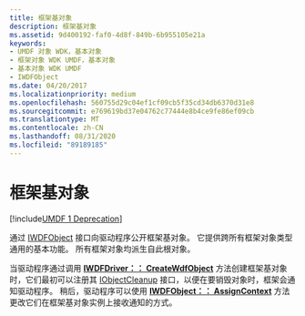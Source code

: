 ```yaml
---
title: 框架基对象
description: 框架基对象
ms.assetid: 9d400192-faf0-4d8f-849b-6b955105e21a
keywords:
- UMDF 对象 WDK，基本对象
- 框架对象 WDK UMDF，基本对象
- 基本对象 WDK UMDF
- IWDFObject
ms.date: 04/20/2017
ms.localizationpriority: medium
ms.openlocfilehash: 560755d29c04ef1cf09cb5f35cd34db6370d31e8
ms.sourcegitcommit: e769619bd37e04762c77444e8b4ce9fe86ef09cb
ms.translationtype: MT
ms.contentlocale: zh-CN
ms.lasthandoff: 08/31/2020
ms.locfileid: "89189185"
---
```

# <a name="framework-base-object"></a>框架基对象


[!include[UMDF 1 Deprecation](../includes/umdf-1-deprecation.md)]

通过 [IWDFObject](/windows-hardware/drivers/ddi/wudfddi/nn-wudfddi-iwdfobject) 接口向驱动程序公开框架基对象。 它提供跨所有框架对象类型通用的基本功能。 所有框架对象均派生自此根对象。

当驱动程序通过调用 [**IWDFDriver：： CreateWdfObject**](/windows-hardware/drivers/ddi/wudfddi/nf-wudfddi-iwdfdriver-createwdfobject) 方法创建框架基对象时，它们最初可以注册其 [IObjectCleanup](/windows-hardware/drivers/ddi/wudfddi/nn-wudfddi-iobjectcleanup) 接口，以便在要销毁对象时，框架会通知驱动程序。 稍后，驱动程序可以使用 [**IWDFObject：： AssignContext**](/windows-hardware/drivers/ddi/wudfddi/nf-wudfddi-iwdfobject-assigncontext) 方法更改它们在框架基对象实例上接收通知的方式。

 

